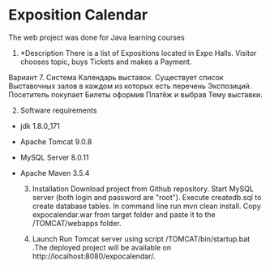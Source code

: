 # Exposition Calendar
The web project was done for Java learning courses
  1. *Description 
There is a list of Expositions located in Expo Halls. Visitor chooses topic, buys Tickets and makes a Payment.

Вариант 7. Система Календарь выставок. Существует список Выставочных залов в каждом из которых есть перечень Экспозиций. Посетитель покупает Билеты оформив Платёж и выбрав Тему выставки.

  2. Software requirements
* jdk 1.8.0_171
* Apache Tomcat 9.0.8
* MySQL Server 8.0.11
* Apache Maven 3.5.4  

  3. Installation
Download project from Github repository. Start MySQL server (both login and password are "root"). Execute createdb.sql to create database tables. In command line run mvn clean install. Copy expocalendar.war from target folder and paste it to the /TOMCAT/webapps folder.

  4. Launch
Run Tomcat server using script /TOMCAT/bin/startup.bat .The deployed project will be available on http://localhost:8080/expocalendar/.

